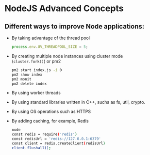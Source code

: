 # NodeJS Advanced Concepts

## Different ways to improve Node applications:

- By taking advantage of the thread pool
    ```js
    process.env.UV_THREADPOOL_SIZE = 5;
    ```

- By creating multiple node instances using cluster mode (``cluster.fork()``) or pm2
    ```bash
    pm2 start index.js -i 0
    pm2 show index
    pm2 monit
    pm2 delete index
    ```

- By using worker threads

- By using standard libraries written in C++, sucha as fs, util, crypto.

- By using OS operations such as HTTPS

- By adding caching, for example, Redis
    ```bash
    node
    const redis = require('redis')
    const redisUrl = 'redis://127.0.0.1:6379'
    const client = redis.createClient(redisUrl)
    client.flushall();
    ```

